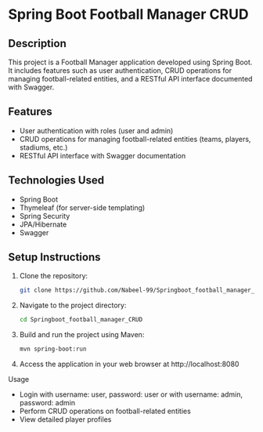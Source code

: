 # Spring Boot Football Manager CRUD

## Description
This project is a Football Manager application developed using Spring Boot. It includes features such as user authentication, CRUD operations for managing football-related entities, and a RESTful API interface documented with Swagger.

## Features
- User authentication with roles (user and admin)
- CRUD operations for managing football-related entities (teams, players, stadiums, etc.)
- RESTful API interface with Swagger documentation

## Technologies Used
- Spring Boot
- Thymeleaf (for server-side templating)
- Spring Security
- JPA/Hibernate
- Swagger

## Setup Instructions
1. Clone the repository:
   ```bash
   git clone https://github.com/Nabeel-99/Springboot_football_manager_CRUD.git
2. Navigate to the project directory:
   ```bash
   cd Springboot_football_manager_CRUD
3. Build and run the project using Maven:
   ```bash
   mvn spring-boot:run
4. Access the application in your web browser at http://localhost:8080

Usage


- Login with username: user, password: user or with username: admin, password: admin
- Perform CRUD operations on football-related entities
- View detailed player profiles
  
